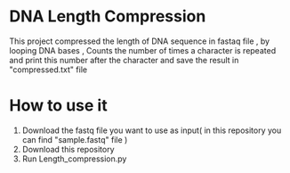 # DNA Length Compression
 
This project compressed the length of DNA sequence in fastaq file , by looping DNA bases , Counts the number of times a character is repeated and print this number after the character and save the result in "compressed.txt" file




# How to use it 
1. Download the fastq file you want to use as input( in this repository you can find "sample.fastq" file )
2. Download this repository 
3. Run Length_compression.py 



